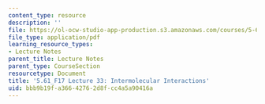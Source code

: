 ```yaml
---
content_type: resource
description: ''
file: https://ol-ocw-studio-app-production.s3.amazonaws.com/courses/5-61-physical-chemistry-fall-2017/bbb9b19fa36642762d8fcc4a5a90416a_MIT5_61F17_lec33.pdf
file_type: application/pdf
learning_resource_types:
- Lecture Notes
parent_title: Lecture Notes
parent_type: CourseSection
resourcetype: Document
title: '5.61_F17 Lecture 33: Intermolecular Interactions'
uid: bbb9b19f-a366-4276-2d8f-cc4a5a90416a
---
```

